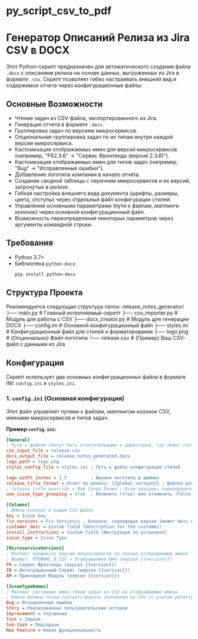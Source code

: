 # py_script_csv_to_pdf

# Генератор Описаний Релиза из Jira CSV в DOCX

Этот Python-скрипт предназначен для автоматического создания файла `.docx` с описанием релиза на основе данных, выгруженных из Jira в формате `.csv`. Скрипт позволяет гибко настраивать внешний вид и содержимое отчета через конфигурационные файлы.

## Основные Возможности

*   Чтение задач из CSV-файла, экспортированного из Jira.
*   Генерация отчета в формате `.docx`.
*   Группировка задач по версиям микросервисов.
*   Опциональная группировка задач по их типам внутри каждой версии микросервиса.
*   Кастомизация отображаемых имен для версий микросервисов (например, "FR2.3.6" -> "Сервис Фронтенда (версия 2.3.6)").
*   Кастомизация отображаемых имен для типов задач (например, "Bug" -> "Исправленные ошибки").
*   Добавление логотипа компании в начало отчета.
*   Создание сводной таблицы с перечнем микросервисов и их версий, затронутых в релизе.
*   Гибкая настройка внешнего вида документа (шрифты, размеры, цвета, отступы) через отдельный файл конфигурации стилей.
*   Управление основными параметрами (пути к файлам, маппинги колонок) через основной конфигурационный файл.
*   Возможность переопределения некоторых параметров через аргументы командной строки.

## Требования

*   Python 3.7+
*   Библиотека `python-docx`:
    ```bash
    pip install python-docx
    ```

## Структура Проекта

Рекомендуется следующая структура папок:
release_notes_generator/
├── main.py # Главный исполняемый скрипт
├── csv_importer.py # Модуль для работы с CSV
├── docx_creator.py # Модуль для генерации DOCX
├── config.ini # Основной конфигурационный файл
├── styles.ini # Конфигурационный файл для стилей и форматирования
├── logo.png # (Опционально) Файл логотипа
└── release.csv # (Пример) Ваш CSV-файл с данными из Jira


## Конфигурация

Скрипт использует два основных конфигурационных файла в формате INI: `config.ini` и `styles.ini`.

### 1. `config.ini` (Основная конфигурация)

Этот файл управляет путями к файлам, маппингом колонок CSV, именами микросервисов и типов задач.

**Пример `config.ini`:**

```ini
[General]
; Пути к файлам (могут быть относительными к директории, где лежит config.ini, или абсолютными)
csv_input_file = release.csv
docx_output_file = release_notes_generated.docx
logo_path = logo.png 
styles_config_file = styles.ini ; Путь к файлу конфигурации стилей

logo_width_inches = 1.5         ; Ширина логотипа в дюймах
release_title_format = Отчет по релизу: {{global_version}} ; Шаблон для заголовка, {{global_version}} будет заменено
; release_title_override = Мой Супер Релиз ; Если указано, переопределяет release_title_format
use_issue_type_grouping = true  ; Включить (true) или отключить (false) группировку по типам задач

[Columns]
; Имена колонок в вашем CSV-файле
key = Issue key
fix_versions = Fix Version/s ; Колонка, содержащая версии (может быть несколько с таким именем)
customer_desc = Custom field (Description for the customer)
install_instructions = Custom field (Инструкция по установке)
issue_type = Issue Type

[MicroserviceVersions]
; Маппинг префиксов версий микросервисов на полные отображаемые имена
; Формат: ПРЕФИКС_В_CSV = Отображаемое Имя (версия {{version}})
FR = Сервис Фронтенда (версия {{version}})
IN = Интеграционный Сервис (версия {{version}})
AM = Прикладной Модуль (версия {{version}})

[IssueTypeNames]
; Маппинг системных имен типов задач из CSV на отображаемые имена
; Ключи должны точно соответствовать значениям из CSV (с учетом регистра)
Bug = Исправленные ошибки
Story = Реализованные пользовательские истории
Improvement = Улучшения
Task = Задачи
Sub-task = Подзадачи
New Feature = Новая функциональность

